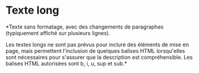 # Texte long

*Texte sans formatage, avec des changements de paragraphes (typiquement affiché sur plusieurs lignes).

Les textes longs ne sont pas prévus pour inclure des éléments de mise en page, mais permettent l'inclusion de quelques balises HTML lorsqu'elles sont nécessaires pour s'assurer que la description est compréhensible. Les balises HTML autorisées sont b, i, u, sup et sub.*


